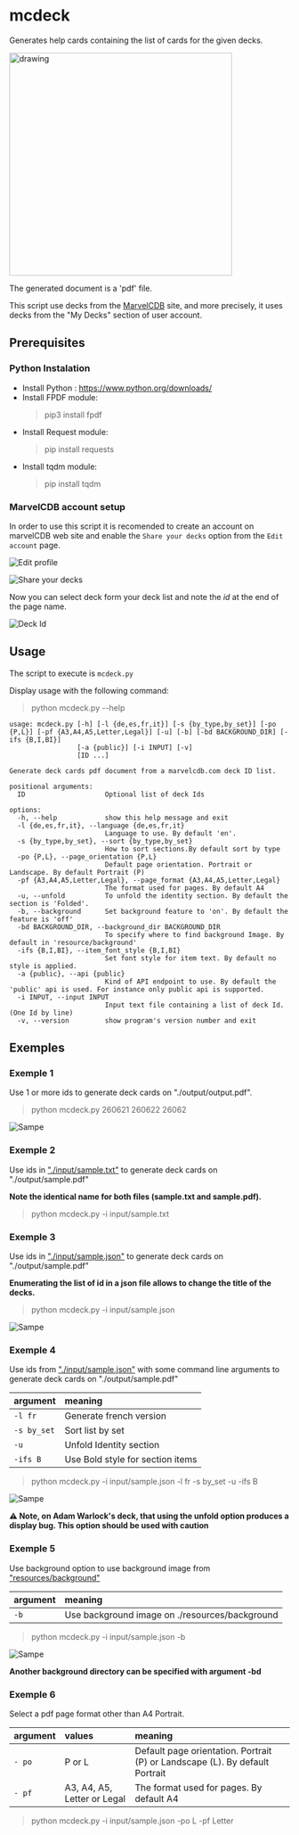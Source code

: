 # mcdeck

Generates help cards containing the list of cards for the given decks.

<img src="images/print.jpg" alt="drawing" width="400"/>

The generated document is a 'pdf' file.

This script use decks from the [MarvelCDB](https://marvelcdb.com) site, and more precisely, it uses decks from the "My Decks" section of user account.

## Prerequisites

### Python Instalation

- Install Python : https://www.python.org/downloads/
- Install FPDF module: 
    > pip3 install fpdf
- Install Request module: 
    > pip install requests
- Install tqdm module:
    > pip install tqdm     

### MarvelCDB account setup

In order to use this script it is recomended to create an account on marvelCDB web site and enable the `Share your decks` option from the `Edit account` page.

![Edit profile](/images/edit_account.png)

![Share your decks](/images/share_your_decks.png)

Now you can select deck form your deck list and note the *id* at the end of the page name.

![Deck Id](/images/deck_id.png)

## Usage

The script to execute is `mcdeck.py`

Display usage with the following command:

> python mcdeck.py --help

```
usage: mcdeck.py [-h] [-l {de,es,fr,it}] [-s {by_type,by_set}] [-po {P,L}] [-pf {A3,A4,A5,Letter,Legal}] [-u] [-b] [-bd BACKGROUND_DIR] [-ifs {B,I,BI}]
                 [-a {public}] [-i INPUT] [-v]
                 [ID ...]

Generate deck cards pdf document from a marvelcdb.com deck ID list.

positional arguments:
  ID                    Optional list of deck Ids

options:
  -h, --help            show this help message and exit
  -l {de,es,fr,it}, --language {de,es,fr,it}
                        Language to use. By default 'en'.
  -s {by_type,by_set}, --sort {by_type,by_set}
                        How to sort sections.By default sort by type
  -po {P,L}, --page_orientation {P,L}
                        Default page orientation. Portrait or Landscape. By default Portrait (P)
  -pf {A3,A4,A5,Letter,Legal}, --page_format {A3,A4,A5,Letter,Legal}
                        The format used for pages. By default A4
  -u, --unfold          To unfold the identity section. By default the section is 'Folded'.
  -b, --background      Set background feature to 'on'. By default the feature is 'off'
  -bd BACKGROUND_DIR, --background_dir BACKGROUND_DIR
                        To specify where to find background Image. By default in 'resource/background'
  -ifs {B,I,BI}, --item_font_style {B,I,BI}
                        Set font style for item text. By default no style is applied.
  -a {public}, --api {public}
                        Kind of API endpoint to use. By default the 'public' api is used. For instance only public api is supported.
  -i INPUT, --input INPUT
                        Input text file containing a list of deck Id. (One Id by line)
  -v, --version         show program's version number and exit
  ```

## Exemples

### Exemple 1

Use 1 or more ids to generate deck cards on "./output/output.pdf".

> python mcdeck.py 260621 260622 26062

![Sampe](/images/sample_01.png)

### Exemple 2

Use ids in ["./input/sample.txt"](/input/sample.txt) to generate deck cards on "./output/sample.pdf" 

**Note the identical name for both files (sample.txt and sample.pdf).**

> python mcdeck.py -i input/sample.txt

### Exemple 3

Use ids in ["./input/sample.json"](/input/sample.json) to generate deck cards on "./output/sample.pdf" 

**Enumerating the list of id in a json file allows to change the title of the decks.**

> python mcdeck.py -i input/sample.json

![Sampe](/images/sample_02.png)

### Exemple 4

Use ids from  ["./input/sample.json"](/input/sample.json) with some command line arguments to generate deck cards on "./output/sample.pdf" 

| argument  | meaning |
|:-------------|:-------------|
| `-l fr`      | Generate french version          |
| `-s by_set`  | Sort list by set                 |
| `-u`         | Unfold Identity section          |
| `-ifs B`     | Use Bold style for section items |

> python mcdeck.py -i input/sample.json -l fr -s by_set -u -ifs B

![Sampe](/images/sample_03.png)

**⚠️ Note, on Adam Warlock's deck, that using the unfold option produces a display bug. This option should be used with caution**

### Exemple 5

Use background option to use background image from ["resources/background"](/resources/background/)

| argument  | meaning |
|:-------------|:-------------|
| `-b`      | Use background image on  ./resources/background |

> python mcdeck.py -i input/sample.json -b 

![Sampe](/images/sample_04.png)

**Another background directory can be specified with argument -bd**

### Exemple 6

Select a pdf page format other than A4 Portrait.

| argument  | values        | meaning |
|:----------|:--------------|:-------------|
| `- po`    | P or L        | Default page orientation. Portrait (P) or Landscape (L). By default Portrait |
| `- pf`    | A3, A4, A5, Letter or Legal | The format used for pages. By default A4 |

> python mcdeck.py -i input/sample.json -po L -pf Letter
